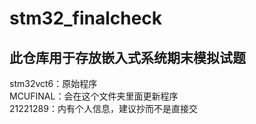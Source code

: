 # stm32_finalcheck

## 此仓库用于存放嵌入式系统期末模拟试题 ##

stm32vct6：原始程序  
MCUFINAL：会在这个文件夹里面更新程序  
21221289：内有个人信息，建议抄而不是直接交  
